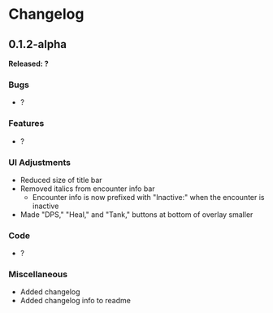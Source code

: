 # Changelog

## 0.1.2-alpha

**Released: ?**

### Bugs
- ?

### Features
- ?

### UI Adjustments
- Reduced size of title bar
- Removed italics from encounter info bar
    - Encounter info is now prefixed with "Inactive:" when the encounter is inactive
- Made "DPS," "Heal," and "Tank," buttons at bottom of overlay smaller

### Code
- ?

### Miscellaneous
- Added changelog
- Added changelog info to readme
